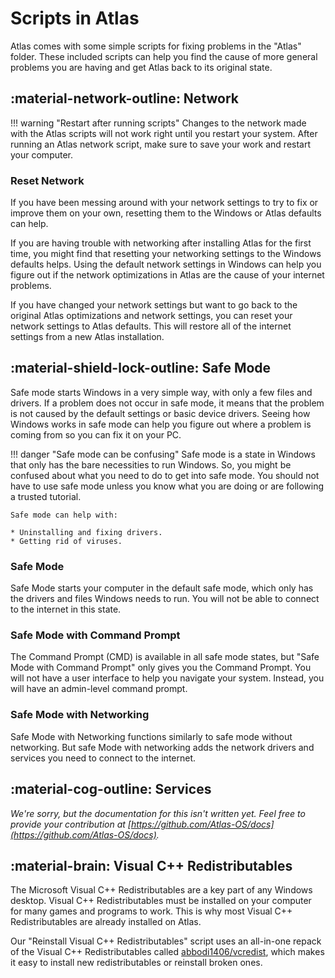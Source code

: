 # Scripts in Atlas

Atlas comes with some simple scripts for fixing problems in the "Atlas" folder. These included scripts can help you find the cause of more general problems you are having and get Atlas back to its original state.

## :material-network-outline: Network

!!! warning "Restart after running scripts"
    Changes to the network made with the Atlas scripts will not work right until you restart your system. After running an Atlas network script, make sure to save your work and restart your computer.

### Reset Network

If you have been messing around with your network settings to try to fix or improve them on your own, resetting them to the Windows or Atlas defaults can help.

If you are having trouble with networking after installing Atlas for the first time, you might find that resetting your networking settings to the Windows defaults helps. Using the default network settings in Windows can help you figure out if the network optimizations in Atlas are the cause of your internet problems.

If you have changed your network settings but want to go back to the original Atlas optimizations and network settings, you can reset your network settings to Atlas defaults. This will restore all of the internet settings from a new Atlas installation.

## :material-shield-lock-outline: Safe Mode

Safe mode starts Windows in a very simple way, with only a few files and drivers. If a problem does not occur in safe mode, it means that the problem is not caused by the default settings or basic device drivers. Seeing how Windows works in safe mode can help you figure out where a problem is coming from so you can fix it on your PC.

!!! danger "Safe mode can be confusing"
    Safe mode is a state in Windows that only has the bare necessities to run Windows. So, you might be confused about what you need to do to get into safe mode. You should not have to use safe mode unless you know what you are doing or are following a trusted tutorial.

    Safe mode can help with:

    * Uninstalling and fixing drivers.
    * Getting rid of viruses.

### Safe Mode

Safe Mode starts your computer in the default safe mode, which only has the drivers and files Windows needs to run. You will not be able to connect to the internet in this state.

### Safe Mode with Command Prompt

The Command Prompt (CMD) is available in all safe mode states, but "Safe Mode with Command Prompt" only gives you the Command Prompt. You will not have a user interface to help you navigate your system. Instead, you will have an admin-level command prompt.

### Safe Mode with Networking

Safe Mode with Networking functions similarly to safe mode without networking. But safe Mode with networking adds the network drivers and services you need to connect to the internet.

## :material-cog-outline: Services

*We're sorry, but the documentation for this isn't written yet. Feel free to provide your contribution at [https://github.com/Atlas-OS/docs](https://github.com/Atlas-OS/docs).*

## :material-brain: Visual C++ Redistributables

The Microsoft Visual C++ Redistributables are a key part of any Windows desktop. Visual C++ Redistributables must be installed on your computer for many games and programs to work. This is why most Visual C++ Redistributables are already installed on Atlas.

Our "Reinstall Visual C++ Redistributables" script uses an all-in-one repack of the Visual C++ Redistributables called [abbodi1406/vcredist](https://github.com/abbodi1406/vcredist), which makes it easy to install new redistributables or reinstall broken ones.
